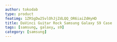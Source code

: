 ```yaml
---
author: tokodab
type: product
featimg: 1ZRSgDw25vlOhJjZdLQQ_OR6iaiZdHyHD
title: DaVinci Guitar Rock Samsung Galaxy S9 Case
tags: [samsung, galaxy, s9]
category: [samsung]
---
```

